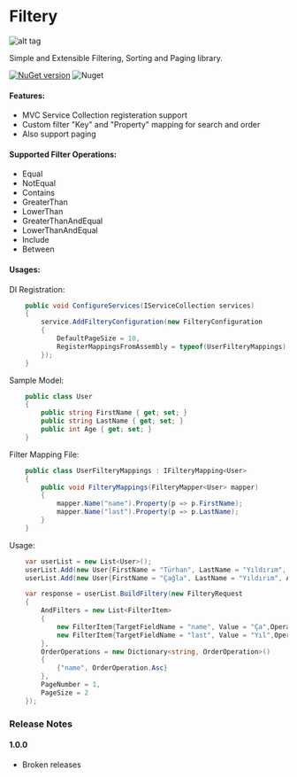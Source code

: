 #   **Filtery**

![alt tag](https://raw.githubusercontent.com/turhany/Filtery/main/img/monolithicsync.png)  

Simple and Extensible Filtering, Sorting and Paging  library.

[![NuGet version](https://badge.fury.io/nu/Filtery.svg)](https://badge.fury.io/nu/Filtery)  ![Nuget](https://img.shields.io/nuget/dt/Filtery)

#### Features:
- MVC Service Collection registeration support
- Custom filter "Key" and "Property" mapping for search and order
- Also support paging

#### Supported Filter Operations:
- Equal
- NotEqual
- Contains
- GreaterThan
- LowerThan
- GreaterThanAndEqual
- LowerThanAndEqual
- Include
- Between

#### Usages:
DI Registration:

```cs
    public void ConfigureServices(IServiceCollection services)
    {
        service.AddFilteryConfiguration(new FilteryConfiguration
        {
            DefaultPageSize = 10,
            RegisterMappingsFromAssembly = typeof(UserFilteryMappings).Assembly
        });
    }
```

Sample Model:

```cs
    public class User
    {
        public string FirstName { get; set; }
        public string LastName { get; set; }
        public int Age { get; set; }
    }
```

Filter Mapping File:

```cs
    public class UserFilteryMappings : IFilteryMapping<User>
    {
        public void FilteryMappings(FilteryMapper<User> mapper)
        {
            mapper.Name("name").Property(p => p.FirstName);
            mapper.Name("last").Property(p => p.LastName);
        }
    }
```

Usage:

```cs
    var userList = new List<User>();
    userList.Add(new User{FirstName = "Türhan", LastName = "Yıldırım", Age = 22});
    userList.Add(new User{FirstName = "Çağla", LastName = "Yıldırım", Age = 18});

    var response = userList.BuildFiltery(new FilteryRequest
    {
        AndFilters = new List<FilterItem>
        {
            new FilterItem{TargetFieldName = "name", Value = "Ça",Operation = FilterOperation.Contains},              
            new FilterItem{TargetFieldName = "last", Value = "Yıl",Operation = FilterOperation.Contains}                
        },
        OrderOperations = new Dictionary<string, OrderOperation>()
        {
            {"name", OrderOperation.Asc}
        },
        PageNumber = 1,
        PageSize = 2
    });
```

### Release Notes

#### 1.0.0
* Broken releases

